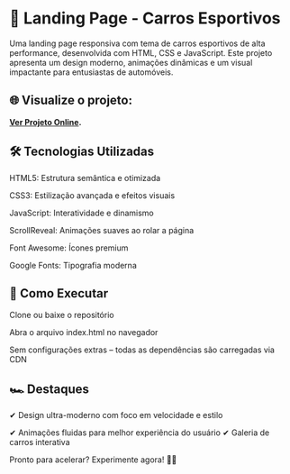 # 🚗 Landing Page - Carros Esportivos
Uma landing page responsiva com tema de carros esportivos de alta performance, desenvolvida com HTML, CSS e JavaScript. Este projeto apresenta um design moderno, animações dinâmicas e um visual impactante para entusiastas de automóveis.

## 🌐 Visualize o projeto:
**[Ver Projeto Online](https://otavio-2507.github.io/Lading-Page---Automotivo/).**

## 🛠️ Tecnologias Utilizadas
HTML5: Estrutura semântica e otimizada

CSS3: Estilização avançada e efeitos visuais

JavaScript: Interatividade e dinamismo

ScrollReveal: Animações suaves ao rolar a página

Font Awesome: Ícones premium

Google Fonts: Tipografia moderna

## 🚀 Como Executar
Clone ou baixe o repositório

Abra o arquivo index.html no navegador

Sem configurações extras – todas as dependências são carregadas via CDN

## 🏎️ Destaques
✔ Design ultra-moderno com foco em velocidade e estilo

✔ Animações fluidas para melhor experiência do usuário
✔ Galeria de carros interativa

Pronto para acelerar? Experimente agora! 🚀💨

